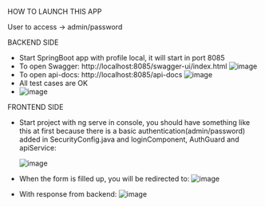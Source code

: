 HOW TO LAUNCH THIS APP

User to access -> admin/password

BACKEND SIDE
  - Start SpringBoot app with profile local, it will start in port 8085
  - To open Swagger: http://localhost:8085/swagger-ui/index.html
    ![image](https://github.com/AlejandroLopez96/apiRequiredRemainder/assets/15210465/4717240f-6d7f-41fe-bdd9-9d3f1035676a)
  - To open api-docs: http://localhost:8085/api-docs
    ![image](https://github.com/AlejandroLopez96/apiRequiredRemainder/assets/15210465/5391fd79-3918-4237-bb11-20f93f6678e7)
  - All test cases are OK
  - ![image](https://github.com/AlejandroLopez96/requiredRemainderApp/assets/15210465/89afb77a-54e4-4fc9-8953-84b21c74acec)
 

FRONTEND SIDE
  - Start project with ng serve in console, you should have something like this at first because there is a basic authentication(admin/password) added in SecurityConfig.java and loginComponent, AuthGuard and apiService:
    
    ![image](https://github.com/AlejandroLopez96/requiredRemainderApp/assets/15210465/eb051442-5078-4c51-903c-1b2586295e6e)
  - When the form is filled up, you will be redirected to:
    ![image](https://github.com/AlejandroLopez96/requiredRemainderApp/assets/15210465/5208f206-2f30-4316-b669-a93f54d0aa7b)
  - With response from backend:
    ![image](https://github.com/AlejandroLopez96/requiredRemainderApp/assets/15210465/ceb1e2ea-18a8-4029-8629-a626d420f558)



    


  
